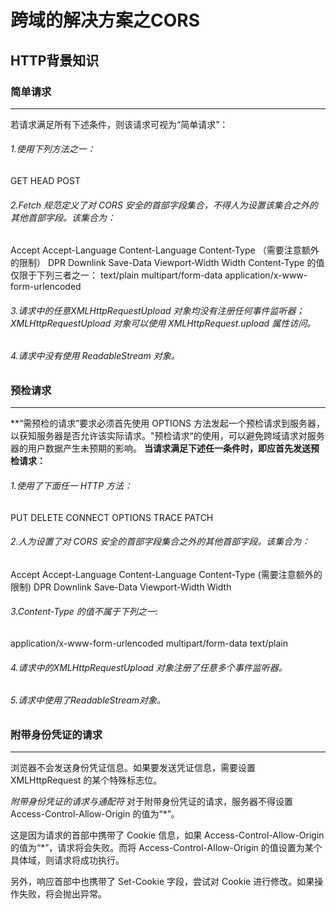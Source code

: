 # 跨域的解决方案之CORS
## HTTP背景知识
### 简单请求

------------


若请求满足所有下述条件，则该请求可视为“简单请求”：

###### 1.使用下列方法之一：
GET
HEAD
POST

###### 2.Fetch 规范定义了对 CORS 安全的首部字段集合，不得人为设置该集合之外的其他首部字段。该集合为：
Accept
Accept-Language
Content-Language
Content-Type （需要注意额外的限制）
DPR
Downlink
Save-Data
Viewport-Width
Width
Content-Type 的值仅限于下列三者之一：
text/plain
multipart/form-data
application/x-www-form-urlencoded
###### 3.请求中的任意XMLHttpRequestUpload 对象均没有注册任何事件监听器；XMLHttpRequestUpload 对象可以使用 XMLHttpRequest.upload 属性访问。

###### 4.请求中没有使用 ReadableStream 对象。
### 预检请求

------------


**“需预检的请求”要求必须首先使用 OPTIONS   方法发起一个预检请求到服务器，以获知服务器是否允许该实际请求。"预检请求“的使用，可以避免跨域请求对服务器的用户数据产生未预期的影响。
**当请求满足下述任一条件时，即应首先发送预检请求：**

######  1.使用了下面任一 HTTP 方法：
PUT
DELETE
CONNECT
OPTIONS
TRACE
PATCH
######  2.人为设置了对 CORS 安全的首部字段集合之外的其他首部字段。该集合为：
Accept
Accept-Language
Content-Language
Content-Type (需要注意额外的限制)
DPR
Downlink
Save-Data
Viewport-Width
Width
######  3.Content-Type 的值不属于下列之一:
application/x-www-form-urlencoded
multipart/form-data
text/plain
######  4.请求中的XMLHttpRequestUpload 对象注册了任意多个事件监听器。
######  5.请求中使用了ReadableStream对象。

### 附带身份凭证的请求

------------
浏览器不会发送身份凭证信息。如果要发送凭证信息，需要设置 XMLHttpRequest 的某个特殊标志位。

*附带身份凭证的请求与通配符*
对于附带身份凭证的请求，服务器不得设置 Access-Control-Allow-Origin 的值为“*”。

这是因为请求的首部中携带了 Cookie 信息，如果 Access-Control-Allow-Origin 的值为“*”，请求将会失败。而将 Access-Control-Allow-Origin 的值设置为某个具体域，则请求将成功执行。

另外，响应首部中也携带了 Set-Cookie 字段，尝试对 Cookie 进行修改。如果操作失败，将会抛出异常。




